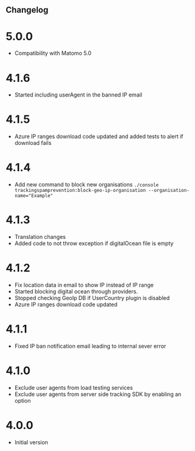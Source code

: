 ## Changelog

# 5.0.0
- Compatibility with Matomo 5.0

# 4.1.6
- Started including userAgent in the banned IP email

#  4.1.5
- Azure IP ranges download code updated and added tests to alert if download fails

# 4.1.4
- Add new command to block new organisations `./console trackingspamprevention:block-geo-ip-organisation --organisation-name="Example"`

# 4.1.3
- Translation changes
- Added code to not throw exception if digitalOcean file is empty

# 4.1.2
- Fix location data in email to show IP instead of IP range
- Started blocking digital ocean through providers.
- Stopped checking GeoIp DB if UserCountry plugin is disabled
- Azure IP ranges download code updated

# 4.1.1
- Fixed IP ban notification email leading to internal sever error

# 4.1.0
- Exclude user agents from load testing services
- Exclude user agents from server side tracking SDK by enabling an option

# 4.0.0
- Initial version
